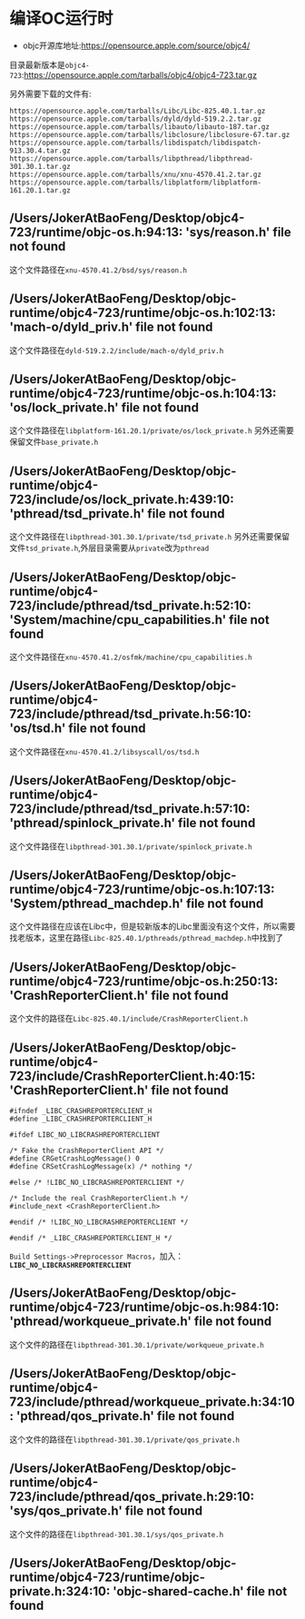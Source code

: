 # 编译OC运行时

- objc开源库地址:<https://opensource.apple.com/source/objc4/>

目录最新版本是`objc4-723`:<https://opensource.apple.com/tarballs/objc4/objc4-723.tar.gz>

另外需要下载的文件有:

```
https://opensource.apple.com/tarballs/Libc/Libc-825.40.1.tar.gz
https://opensource.apple.com/tarballs/dyld/dyld-519.2.2.tar.gz
https://opensource.apple.com/tarballs/libauto/libauto-187.tar.gz
https://opensource.apple.com/tarballs/libclosure/libclosure-67.tar.gz
https://opensource.apple.com/tarballs/libdispatch/libdispatch-913.30.4.tar.gz
https://opensource.apple.com/tarballs/libpthread/libpthread-301.30.1.tar.gz
https://opensource.apple.com/tarballs/xnu/xnu-4570.41.2.tar.gz
https://opensource.apple.com/tarballs/libplatform/libplatform-161.20.1.tar.gz
```

## /Users/JokerAtBaoFeng/Desktop/objc4-723/runtime/objc-os.h:94:13: 'sys/reason.h' file not found

这个文件路径在`xnu-4570.41.2/bsd/sys/reason.h`


## /Users/JokerAtBaoFeng/Desktop/objc-runtime/objc4-723/runtime/objc-os.h:102:13: 'mach-o/dyld_priv.h' file not found

这个文件路径在`dyld-519.2.2/include/mach-o/dyld_priv.h`


## /Users/JokerAtBaoFeng/Desktop/objc-runtime/objc4-723/runtime/objc-os.h:104:13: 'os/lock_private.h' file not found

这个文件路径在`libplatform-161.20.1/private/os/lock_private.h` 另外还需要保留文件`base_private.h`

## /Users/JokerAtBaoFeng/Desktop/objc-runtime/objc4-723/include/os/lock_private.h:439:10: 'pthread/tsd_private.h' file not found

这个文件路径在`libpthread-301.30.1/private/tsd_private.h` 另外还需要保留文件`tsd_private.h`,外层目录需要从`private`改为`pthread`

## /Users/JokerAtBaoFeng/Desktop/objc-runtime/objc4-723/include/pthread/tsd_private.h:52:10: 'System/machine/cpu_capabilities.h' file not found

这个文件路径在`xnu-4570.41.2/osfmk/machine/cpu_capabilities.h`

## /Users/JokerAtBaoFeng/Desktop/objc-runtime/objc4-723/include/pthread/tsd_private.h:56:10: 'os/tsd.h' file not found

这个文件路径在`xnu-4570.41.2/libsyscall/os/tsd.h`

## /Users/JokerAtBaoFeng/Desktop/objc-runtime/objc4-723/include/pthread/tsd_private.h:57:10: 'pthread/spinlock_private.h' file not found

这个文件路径在`libpthread-301.30.1/private/spinlock_private.h`

## /Users/JokerAtBaoFeng/Desktop/objc-runtime/objc4-723/runtime/objc-os.h:107:13: 'System/pthread_machdep.h' file not found

这个文件路径在应该在Libc中，但是较新版本的Libc里面没有这个文件，所以需要找老版本，这里在路径`Libc-825.40.1/pthreads/pthread_machdep.h`中找到了

## /Users/JokerAtBaoFeng/Desktop/objc-runtime/objc4-723/runtime/objc-os.h:250:13: 'CrashReporterClient.h' file not found

这个文件的路径在`Libc-825.40.1/include/CrashReporterClient.h`

## /Users/JokerAtBaoFeng/Desktop/objc-runtime/objc4-723/include/CrashReporterClient.h:40:15: 'CrashReporterClient.h' file not found

```
#ifndef _LIBC_CRASHREPORTERCLIENT_H
#define _LIBC_CRASHREPORTERCLIENT_H

#ifdef LIBC_NO_LIBCRASHREPORTERCLIENT

/* Fake the CrashReporterClient API */
#define CRGetCrashLogMessage() 0
#define CRSetCrashLogMessage(x) /* nothing */

#else /* !LIBC_NO_LIBCRASHREPORTERCLIENT */

/* Include the real CrashReporterClient.h */
#include_next <CrashReporterClient.h>

#endif /* !LIBC_NO_LIBCRASHREPORTERCLIENT */

#endif /* _LIBC_CRASHREPORTERCLIENT_H */

```

`Build Settings->Preprocessor Macros`，加入：**`LIBC_NO_LIBCRASHREPORTERCLIENT`**

## /Users/JokerAtBaoFeng/Desktop/objc-runtime/objc4-723/runtime/objc-os.h:984:10: 'pthread/workqueue_private.h' file not found

这个文件的路径在`libpthread-301.30.1/private/workqueue_private.h`


## /Users/JokerAtBaoFeng/Desktop/objc-runtime/objc4-723/include/pthread/workqueue_private.h:34:10: 'pthread/qos_private.h' file not found

这个文件的路径在`libpthread-301.30.1/private/qos_private.h`

## /Users/JokerAtBaoFeng/Desktop/objc-runtime/objc4-723/include/pthread/qos_private.h:29:10: 'sys/qos_private.h' file not found

这个文件的路径在`libpthread-301.30.1/sys/qos_private.h`

## /Users/JokerAtBaoFeng/Desktop/objc-runtime/objc4-723/runtime/objc-private.h:324:10: 'objc-shared-cache.h' file not found

